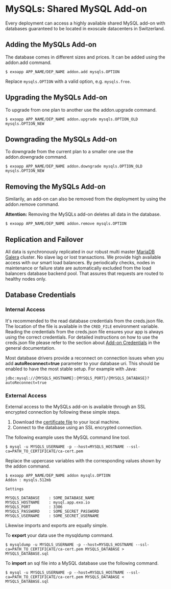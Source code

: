 # MySQLs: Shared MySQL Add-on

Every deployment can access a highly available shared MySQL add-on with
databases guaranteed to be located in exoscale datacenters in Switzerland.

## Adding the MySQLs Add-on

The database comes in different sizes and prices. It can be added using the addon.add command.

~~~
$ exoapp APP_NAME/DEP_NAME addon.add mysqls.OPTION
~~~
Replace `mysqls.OPTION` with a valid option, e.g. `mysqls.free`.

## Upgrading the MySQLs Add-on

To upgrade from one plan to another use the addon.upgrade command.

~~~
$ exoapp APP_NAME/DEP_NAME addon.upgrade mysqls.OPTION_OLD mysqls.OPTION_NEW
~~~

## Downgrading the MySQLs Add-on

To downgrade from the current plan to a smaller one use the addon.downgrade command.

~~~
$ exoapp APP_NAME/DEP_NAME addon.downgrade mysqls.OPTION_OLD mysqls.OPTION_NEW
~~~

## Removing the MySQLs Add-on

Similarily, an add-on can also be removed from the deployment by using the addon.remove command.

**Attention:** Removing the MySQLs add-on deletes all data in the database.

~~~
$ exoapp APP_NAME/DEP_NAME addon.remove mysqls.OPTION
~~~

## Replication and Failover

All data is synchronously replicated in our robust multi master 
[MariaDB](https://mariadb.org/) [Galera](http://galeracluster.com/) cluster. No slave lag or lost transactions. We provide high available access with our smart load balancers. By periodically checks, nodes in maintenance or failure state are automatically excluded from the load balancers database backend pool. That assures that requests are routed to healthy nodes only.

## Database Credentials

### Internal Access

It's recommended to the read database credentials from the creds.json file. The
location of the file is available in the `CRED_FILE` environment variable.
Reading the credentials from the creds.json file ensures your app is always
using the correct credentials. For detailed instructions on how to use the
creds.json file please refer to the section about
[Add-on Credentials](https://community.exoscale.ch/apps/documentation/#add-ons)
in the general documentation.

Most database drivers provide a reconnect on connection issues when you add **autoReconnect=true** parameter to your database uri. This should be enabled to have the most stable setup. For example with Java:
~~~
jdbc:mysql://{MYSQLS_HOSTNAME}:{MYSQLS_PORT}/{MYSQLS_DATABASE}?autoReconnect=true
~~~


### External Access

External access to the MySQLs add-on is available through an SSL encrypted connection by following these simple steps.

 1. Download the [certificate file](https://community.exoscale.ch/static/apps/ca-cert.pem) to your local machine.
 1. Connect to the database using an SSL encrypted connection.

The following example uses the MySQL command line tool.

~~~
$ mysql -u MYSQLS_USERNAME -p --host=MYSQLS_HOSTNAME --ssl-ca=PATH_TO_CERTIFICATE/ca-cert.pem
~~~

Replace the uppercase variables with the corresponding values shown by the addon command.

~~~
$ exoapp APP_NAME/DEP_NAME addon mysqls.OPTION
Addon : mysqls.512mb

Settings

MYSQLS_DATABASE    : SOME_DATABASE_NAME
MYSQLS_HOSTNAME    : mysql.app.exo.io
MYSQLS_PORT        : 3306
MYSQLS_PASSWORD    : SOME_SECRET_PASSWORD
MYSQLS_USERNAME    : SOME_SECRET_USERNAME
~~~

Likewise imports and exports are equally simple.

To **export** your data use the mysqldump command.
~~~
$ mysqldump -u MYSQLS_USERNAME -p --host=MYSQLS_HOSTNAME --ssl-ca=PATH_TO_CERTIFICATE/ca-cert.pem MYSQLS_DATABASE > MYSQLS_DATABASE.sql
~~~

To **import** an sql file into a MySQL database use the following command.
~~~
$ mysql -u MYSQLS_USERNAME -p --host=MYSQLS_HOSTNAME --ssl-ca=PATH_TO_CERTIFICATE/ca-cert.pem MYSQLS_DATABASE < MYSQLS_DATABASE.sql
~~~
